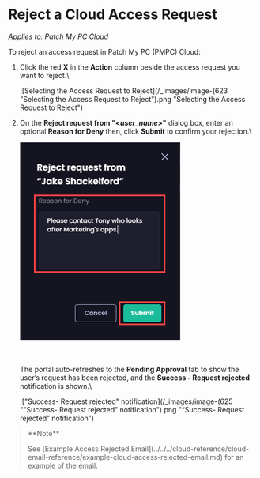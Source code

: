 # Reject a Cloud Access Request

_Applies to: Patch My PC Cloud_

To reject an access request in Patch My PC (PMPC) Cloud:

1.  Click the red **X** in the **Action** column beside the access request you want to reject.\


    ![Selecting the Access Request to Reject](/_images/image-(623 "Selecting the Access Request to Reject").png "Selecting the Access Request to Reject")


2.  On the **Reject request from "<**_**user\_name**_**>"** dialog box, enter an optional **Reason for Deny** then, click **Submit** to confirm your rejection.\


    ![](/_images/image-(624).png "")

    \
    \
    The portal auto-refreshes to the **Pending Approval** tab to show the user’s request has been rejected, and the **Success - Request rejected** notification is shown.\


    !["Success- Request rejected" notification](/_images/image-(625 "\"Success- Request rejected\" notification").png "“Success- Request rejected” notification")

<blockquote class="wp-block-quote">
<p>**Note**</p>
<p>See [Example Access Rejected Email](../../../cloud-reference/cloud-email-reference/example-cloud-access-rejected-email.md) for an example of the email.</p>
</blockquote>
